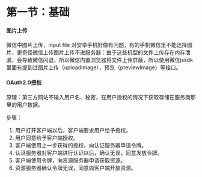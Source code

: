 # 第一节：基础

#### 图片上传

微信中图片上传，input file 对安卓手机好像有问题，有的手机微信里不能选择图片，更奇怪微信上传图片上传不进服务器：由于这些机型的文件上传存在内存泄漏，会导致微信闪退，所以微信内置浏览器将文件上传屏蔽，所以使用微信jssdk里面有提到过图片上传（uploadImage），预览（previewImage）等接口。

#### OAuth2.0授权

原理：第三方网站不输入用户名、秘密，在用户授权的情况下获取存储在服务商那里的用户数据。

步骤：

1. 用户打开客户端以后，客户端要求用户给予授权。
2. 用户同意给予客户端授权。
3. 客户端使用上一步获得的授权，向认证服务器申请令牌。
4. 认证服务器对客户端进行认证以后，确认无误，同意发放令牌。
5. 客户端使用令牌，向资源服务器申请获取资源。
6. 资源服务器确认令牌无误，同意向客户端开放资源。